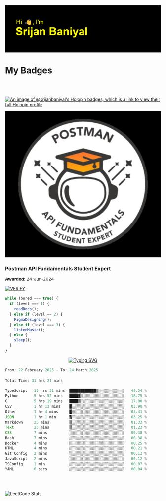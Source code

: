 ![Header](./header.png)

# My Badges

<Br />
<Br />

[![An image of @srijanbaniyal's Holopin badges, which is a link to view their full Holopin profile](https://holopin.me/srijanbaniyal)](https://holopin.io/@srijanbaniyal)

[![Postman API Fundamentals Student Expert](/Postman.jpeg)](https://api.badgr.io/public/assertions/r9BLLy0oTfKJBbkGuDI1zA)

### Postman API Fundamentals Student Expert

**Awarded:** 24-Jun-2024

[![VERIFY](https://img.shields.io/badge/VERIFY-blue)](https://badgecheck.io?url=https%3A%2F%2Fapi.badgr.io%2Fpublic%2Fassertions%2Fr9BLLy0oTfKJBbkGuDI1zA)

```javascript
while (bored === true) {
  if (level === 1) {
    readDocs();
  } else if (level == 2) {
    FigmaDesigning();
  } else if (level === 3) {
    listenMusic();
  } else {
    sleep();
  }
}
```

<p align="center">
  <a href="https://git.io/typing-svg"><img src="https://readme-typing-svg.demolab.com?font=Tilt+Prism&size=30&pause=1000&color=0FF75B&center=true&vCenter=true&width=800&height=80&lines=Time+spent+on+various+Programming+languages" alt="Typing SVG" /></a>
</p>

<!--START_SECTION:waka-->

```TypeScript
From: 22 February 2025 - To: 24 March 2025

Total Time: 31 hrs 21 mins

TypeScript   15 hrs 31 mins  ████████████▒░░░░░░░░░░░░   49.54 %
Python       5 hrs 52 mins   ████▓░░░░░░░░░░░░░░░░░░░░   18.75 %
C            5 hrs 19 mins   ████▒░░░░░░░░░░░░░░░░░░░░   17.00 %
CSV          1 hr 13 mins    █░░░░░░░░░░░░░░░░░░░░░░░░   03.90 %
Other        1 hr 4 mins     █░░░░░░░░░░░░░░░░░░░░░░░░   03.41 %
JSON         1 hr 1 min      ▓░░░░░░░░░░░░░░░░░░░░░░░░   03.25 %
Markdown     25 mins         ▒░░░░░░░░░░░░░░░░░░░░░░░░   01.33 %
Text         23 mins         ▒░░░░░░░░░░░░░░░░░░░░░░░░   01.23 %
CSS          7 mins          ░░░░░░░░░░░░░░░░░░░░░░░░░   00.38 %
Bash         7 mins          ░░░░░░░░░░░░░░░░░░░░░░░░░   00.38 %
Docker       4 mins          ░░░░░░░░░░░░░░░░░░░░░░░░░   00.25 %
HTML         4 mins          ░░░░░░░░░░░░░░░░░░░░░░░░░   00.21 %
Git Config   2 mins          ░░░░░░░░░░░░░░░░░░░░░░░░░   00.13 %
JavaScript   2 mins          ░░░░░░░░░░░░░░░░░░░░░░░░░   00.12 %
TSConfig     1 min           ░░░░░░░░░░░░░░░░░░░░░░░░░   00.07 %
YAML         0 secs          ░░░░░░░░░░░░░░░░░░░░░░░░░   00.04 %
```

<!--END_SECTION:waka-->

<Br />
<Br />

![LeetCode Stats](https://leetcard.jacoblin.cool/Srijan-Baniyal?theme=dark&font=Rasa&ext=contest)
